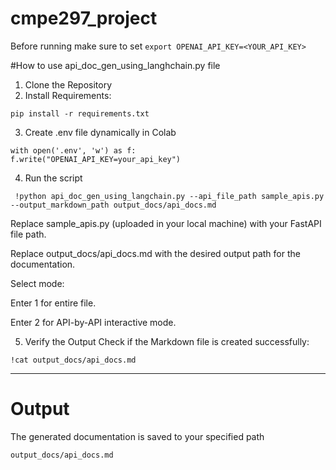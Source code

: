 # cmpe297_project

Before running make sure to set `export OPENAI_API_KEY=<YOUR_API_KEY>`


#How to use api_doc_gen_using_langhchain.py file 

1. Clone the Repository
2. Install Requirements:

```
pip install -r requirements.txt
```

3. Create .env file dynamically in Colab
```
with open('.env', 'w') as f:
f.write("OPENAI_API_KEY=your_api_key")
```
4. Run the script
   
 ```
  !python api_doc_gen_using_langchain.py --api_file_path sample_apis.py --output_markdown_path output_docs/api_docs.md
```

Replace sample_apis.py (uploaded in your local machine) with your FastAPI file path. 

Replace output_docs/api_docs.md with the desired output path for the documentation.

Select mode:

Enter 1 for entire file.

Enter 2 for API-by-API interactive mode.


5. Verify the Output
Check if the Markdown file is created successfully:

```
!cat output_docs/api_docs.md
```

--------------------------------------------------------------------------------------------------------------

# Output

The generated documentation is saved to your specified path
```
output_docs/api_docs.md

```
